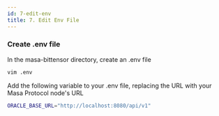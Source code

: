 ```yaml
---
id: 7-edit-env
title: 7. Edit Env File
---
```


### Create .env file

In the masa-bittensor directory, create an .env file

```bash
vim .env
```

Add the following variable to your .env file, replacing the URL with your Masa Protocol node's URL

```bash
ORACLE_BASE_URL="http://localhost:8080/api/v1"
```
